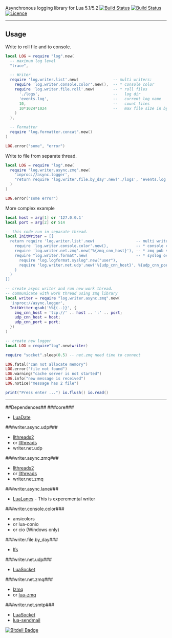 Asynchronous logging library for Lua 5.1/5.2
[![Build Status](https://buildhive.cloudbees.com/job/moteus/job/lua-log/badge/icon)](https://buildhive.cloudbees.com/job/moteus/job/lua-log/)
[![Build Status](https://travis-ci.org/moteus/lua-log.svg?branch=master)](https://travis-ci.org/moteus/lua-log)
[![Licence](http://img.shields.io/badge/Licence-MIT-brightgreen.svg)](LICENCE.txt)

***

## Usage ##

Write to roll file and to console.
```lua
local LOG = require "log".new(
  -- maximum log level
  "trace",

  -- Writer
  require 'log.writer.list'.new(               -- multi writers:
    require 'log.writer.console.color'.new(),  -- * console color
    require 'log.writer.file.roll'.new(        -- * roll files
      './logs',                                --   log dir
      'events.log',                            --   current log name
      10,                                      --   count files
      10*1024*1024                             --   max file size in bytes
    )
  ),

  -- Formatter
  require "log.formatter.concat".new()
)

LOG.error("some", "error")
```

Write to file from separate thread.
```lua
local LOG = require "log".new(
  require "log.writer.async.zmq".new(
    'inproc://async.logger',
    "return require 'log.writer.file.by_day'.new('./logs', 'events.log', 5000)"
  )
)

LOG.error("some error")
```

More complex example
```lua
local host = arg[1] or '127.0.0.1'
local port = arg[2] or 514

-- this code run in separate thread.
local InitWriter = [[
  return require 'log.writer.list'.new(                  -- multi writers:
    require 'log.writer.console.color'.new(),            -- * console color
    require 'log.writer.net.zmq'.new('%{zmq_cnn_host}'), -- * zmq pub socket
    require "log.writer.format".new(                     -- * syslog over udp
      require "log.logformat.syslog".new("user"),
      require 'log.writer.net.udp'.new('%{udp_cnn_host}', %{udp_cnn_port})
    )
  )
]]

-- create async writer and run new work thread.
-- communicate with work thread using zmq library
local writer = require "log.writer.async.zmq".new(
  'inproc://async.logger', 
  InitWriter:gsub('%%{(.-)}', {
    zmq_cnn_host = 'tcp://' .. host .. ':' .. port;
    udp_cnn_host = host;
    udp_cnn_port = port;
  })
)

-- create new logger
local LOG = require"log".new(writer)

require "socket".sleep(0.5) -- net.zmq need time to connect

LOG.fatal("can not allocate memory")
LOG.error("file not found")
LOG.warning("cache server is not started")
LOG.info("new message is received")
LOG.notice("message has 2 file")

print("Press enter ...") io.flush() io.read()
```

***

##Dependences##
###core###
* [LuaDate](https://github.com/Tieske/date)

###writer.async.udp###
* [llthreads2](http://github.com/moteus/lua-llthreads2)
* or [llthreads](http://github.com/Neopallium/lua-llthreads)
* writer.net.udp

###writer.async.zmq###
* [llthreads2](http://github.com/moteus/lua-llthreads2)
* or [llthreads](http://github.com/Neopallium/lua-llthreads)
* writer.net.zmq

###writer.async.lane###
* [LuaLanes](https://github.com/LuaLanes/lanes) - This is experemental writer

###writer.console.color###
* ansicolors
* or lua-conio
* or cio (Windows only)

###writer.file.by_day###
* [lfs](http://keplerproject.github.com/luafilesystem)

###writer.net.udp###
* [LuaSocket](http://www.impa.br/~diego/software/luasocket)

###writer.net.zmq###
* [lzmq](http://github.com/moteus/lzmq)
* or [lua-zmq](http://github.com/Neopallium/lua-zmq)

###writer.net.smtp###
* [LuaSocket](http://www.impa.br/~diego/software/luasocket)
* [lua-sendmail](http://github.com/moteus/lua-sendmail)

[![Bitdeli Badge](https://d2weczhvl823v0.cloudfront.net/moteus/lua-log/trend.png)](https://bitdeli.com/free "Bitdeli Badge")
